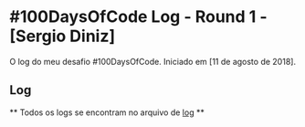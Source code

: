 # #100DaysOfCode Log - Round 1 - [Sergio Diniz]

O log do meu desafio #100DaysOfCode. Iniciado em [11 de agosto de 2018].

## Log
** Todos os logs se encontram no arquivo de [log](log.md) **
